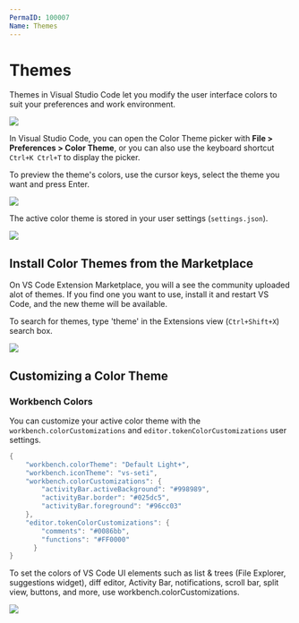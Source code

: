 ```yaml
---
PermaID: 100007
Name: Themes
---
```


# Themes

Themes in Visual Studio Code let you modify the user interface colors to suit your preferences and work environment.

<img src="https://raw.githubusercontent.com/zzzprojects/learn-orm/master/tutorials/visual-studio-code/images/themes-1.png">

In Visual Studio Code, you can open the Color Theme picker with **File > Preferences > Color Theme**, or you can also use the keyboard shortcut `Ctrl+K Ctrl+T` to display the picker.

To preview the theme's colors, use the cursor keys, select the theme you want and press Enter.

<img src="https://raw.githubusercontent.com/zzzprojects/learn-orm/master/tutorials/visual-studio-code/images/themes-2.png">

The active color theme is stored in your user settings (`settings.json`).

<img src="https://raw.githubusercontent.com/zzzprojects/learn-orm/master/tutorials/visual-studio-code/images/themes-3.png">

## Install Color Themes from the Marketplace

On VS Code Extension Marketplace, you will a see the community uploaded alot of themes. If you find one you want to use, install it and restart VS Code, and the new theme will be available.

To search for themes, type 'theme' in the Extensions view (`Ctrl+Shift+X`) search box.

<img src="https://raw.githubusercontent.com/zzzprojects/learn-orm/master/tutorials/visual-studio-code/images/themes-4.png">

## Customizing a Color Theme

### Workbench Colors

You can customize your active color theme with the `workbench.colorCustomizations` and `editor.tokenColorCustomizations` user settings.

```csharp
{
    "workbench.colorTheme": "Default Light+",
    "workbench.iconTheme": "vs-seti",
    "workbench.colorCustomizations": {
        "activityBar.activeBackground": "#998989",
        "activityBar.border": "#025dc5",
        "activityBar.foreground": "#96cc03"
    },
    "editor.tokenColorCustomizations": {
        "comments": "#0086bb",
        "functions": "#FF0000"
      }
}
```

To set the colors of VS Code UI elements such as list & trees (File Explorer, suggestions widget), diff editor, Activity Bar, notifications, scroll bar, split view, buttons, and more, use workbench.colorCustomizations.

<img src="https://raw.githubusercontent.com/zzzprojects/learn-orm/master/tutorials/visual-studio-code/images/themes-5.png">
